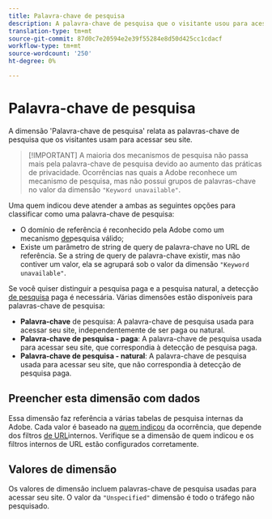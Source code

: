 ```yaml
---
title: Palavra-chave de pesquisa
description: A palavra-chave de pesquisa que o visitante usou para acessar seu site.
translation-type: tm+mt
source-git-commit: 87d0c7e20594e2e39f55284e8d50d425cc1cdacf
workflow-type: tm+mt
source-wordcount: '250'
ht-degree: 0%

---
```



# Palavra-chave de pesquisa

A dimensão &#39;Palavra-chave de pesquisa&#39; relata as palavras-chave de pesquisa que os visitantes usam para acessar seu site.

>[!IMPORTANT] A maioria dos mecanismos de pesquisa não passa mais pela palavra-chave de pesquisa devido ao aumento das práticas de privacidade. Ocorrências nas quais a Adobe reconhece um mecanismo de pesquisa, mas não possui grupos de palavras-chave no valor da dimensão `"Keyword unavailable"`.

Uma quem indicou deve atender a ambas as seguintes opções para classificar como uma palavra-chave de pesquisa:

* O domínio de referência é reconhecido pela Adobe como um mecanismo [de](search-engine.md)pesquisa válido;
* Existe um parâmetro de string de query de palavra-chave no URL de referência. Se a string de query de palavra-chave existir, mas não contiver um valor, ela se agrupará sob o valor da dimensão `"Keyword unavailable"`.

Se você quiser distinguir a pesquisa paga e a pesquisa natural, a detecção [de pesquisa](/help/admin/admin/paid-search-detection/paid-search-detection.md) paga é necessária. Várias dimensões estão disponíveis para palavras-chave de pesquisa:

* **Palavra-chave** de pesquisa: A palavra-chave de pesquisa usada para acessar seu site, independentemente de ser paga ou natural.
* **Palavra-chave de pesquisa - paga**: A palavra-chave de pesquisa usada para acessar seu site, que correspondia à detecção de pesquisa paga.
* **Palavra-chave de pesquisa - natural**: A palavra-chave de pesquisa usada para acessar seu site, que não correspondia à detecção de pesquisa paga.

## Preencher esta dimensão com dados

Essa dimensão faz referência a várias tabelas de pesquisa internas da Adobe. Cada valor é baseado na [quem indicou](referrer.md) da ocorrência, que depende dos filtros [de URL](/help/admin/admin/internal-url-filter-admin.md)internos. Verifique se a dimensão de quem indicou e os filtros internos de URL estão configurados corretamente.

## Valores de dimensão

Os valores de dimensão incluem palavras-chave de pesquisa usadas para acessar seu site. O valor da `"Unspecified"` dimensão é todo o tráfego não pesquisado.
